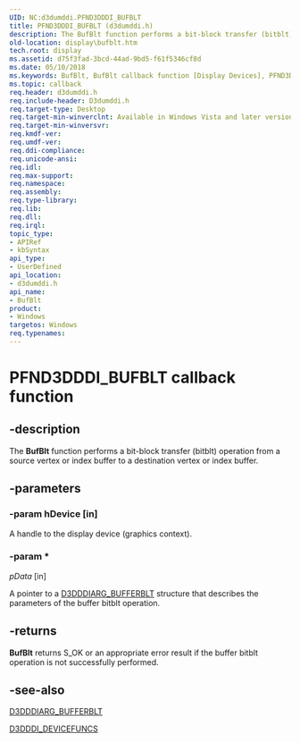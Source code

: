 ```yaml
---
UID: NC:d3dumddi.PFND3DDDI_BUFBLT
title: PFND3DDDI_BUFBLT (d3dumddi.h)
description: The BufBlt function performs a bit-block transfer (bitblt) operation from a source vertex or index buffer to a destination vertex or index buffer.
old-location: display\bufblt.htm
tech.root: display
ms.assetid: d75f3fad-3bcd-44ad-9bd5-f61f5346cf8d
ms.date: 05/10/2018
ms.keywords: BufBlt, BufBlt callback function [Display Devices], PFND3DDDI_BUFBLT, PFND3DDDI_BUFBLT callback, UserModeDisplayDriver_Functions_87f3469d-cae9-43e7-a0ae-d19bef34314e.xml, d3dumddi/BufBlt, display.bufblt
ms.topic: callback
req.header: d3dumddi.h
req.include-header: D3dumddi.h
req.target-type: Desktop
req.target-min-winverclnt: Available in Windows Vista and later versions of the Windows operating systems.
req.target-min-winversvr: 
req.kmdf-ver: 
req.umdf-ver: 
req.ddi-compliance: 
req.unicode-ansi: 
req.idl: 
req.max-support: 
req.namespace: 
req.assembly: 
req.type-library: 
req.lib: 
req.dll: 
req.irql: 
topic_type:
- APIRef
- kbSyntax
api_type:
- UserDefined
api_location:
- d3dumddi.h
api_name:
- BufBlt
product:
- Windows
targetos: Windows
req.typenames: 
---
```


# PFND3DDDI_BUFBLT callback function


## -description


The <b>BufBlt</b> function performs a bit-block transfer (bitblt) operation from a source vertex or index buffer to a destination vertex or index buffer.


## -parameters




### -param hDevice [in]

A handle to the display device (graphics context).


### -param *

*pData* [in]

A pointer to a <a href="https://msdn.microsoft.com/library/windows/hardware/ff542890">D3DDDIARG_BUFFERBLT</a> structure that describes the parameters of the buffer bitblt operation.


## -returns



<b>BufBlt</b> returns S_OK or an appropriate error result if the buffer bitblt operation is not successfully performed.




## -see-also




<a href="https://msdn.microsoft.com/library/windows/hardware/ff542890">D3DDDIARG_BUFFERBLT</a>



<a href="https://msdn.microsoft.com/library/windows/hardware/ff544519">D3DDDI_DEVICEFUNCS</a>
 

 

